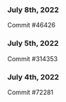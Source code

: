 ### July 8th, 2022

Commit #46426

### July 5th, 2022

Commit #314353


### July 4th, 2022

Commit #72281
